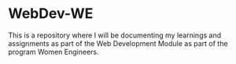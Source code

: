 # WebDev-WE
This is a repository where I will be documenting my learnings and assignments as part of the Web Development Module as part of the program Women Engineers.
